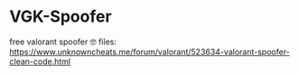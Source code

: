 # VGK-Spoofer
free valorant spoofer 🤓
files: https://www.unknowncheats.me/forum/valorant/523634-valorant-spoofer-clean-code.html
